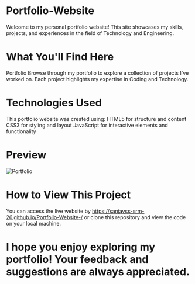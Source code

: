 # Portfolio-Website
Welcome to my personal portfolio website! This site showcases my skills, projects, and experiences in the field of Technology and Engineering.

# What You'll Find Here
Portfolio
Browse through my portfolio to explore a collection of projects I've worked on. Each project highlights my expertise in Coding and Technology.

# Technologies Used
This portfolio website was created using:
HTML5 for structure and content
CSS3 for styling and layout
JavaScript for interactive elements and functionality

# Preview 
![Portfolio](https://github.com/SANJAYSS-SRM-26/Portfolio-Website-/blob/main/preview.png)
# How to View This Project
You can access the live website by https://sanjayss-srm-26.github.io/Portfolio-Website-/  or clone this repository and view the code on your local machine.

# I hope you enjoy exploring my portfolio! Your feedback and suggestions are always appreciated.
